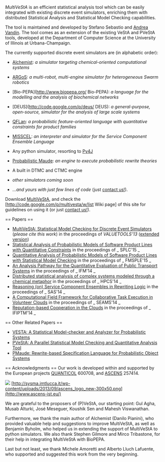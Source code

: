 _*MultiVeStA*_ is an efficient statistical analysis tool which can be easily integrated with existing discrete event simulators, enriching them with distributed Statistical Analysis and Statistical Model Checking capabilities.

The tool is maintained and developed by Stefano Sebastio and [Andrea Vandin](http://www.ecs.soton.ac.uk/people/av1v13). The tool comes as an extension of the existing VeStA and PVeStA tools, developed at the Department of Computer Science at the University of Illinois at Urbana-Champaign.

The currently supported discrete event simulators are (in alphabetic order):
   * [Alchemist](http://apice.unibo.it/xwiki/bin/view/Alchemist/): _a simulator targeting chemical-oriented computational systems_
   * [ARGoS](http://iridia.ulb.ac.be/argos/): _a multi-robot, multi-engine simulator for heterogeneous Swarm robotics_ 
   * [Bio-PEPA](http://www.biopepa.org/ Bio-PEPA): _a language for the modelling and the analysis of biochemical networks_
   * [DEUS](http://code.google.com/p/deus/ DEUS): _a general-purpose, open-source, simulator for the analysis of large scale systems_
   * [QFLan](https://code.google.com/p/multivesta/wiki/QFLan): _a probabilistic feature-oriented language with quantitative constraints for product families_
   * [MISSCEL](http://sysma.lab.imtlucca.it/misscel/): _an interpreter and simulator for the Service Component Ensemble Language_
   * Any python simulator, resorting to [Py4J](http://py4j.sourceforge.net/)
   * [Probabilistic Maude](http://www.sciencedirect.com/science/article/pii/S1571066106002672): _an engine to execute probabilistic rewrite theories_
   * A built in DTMC and CTMC engine




   * _other simulators coming soon_
   * _*...and yours with just few lines of code*_ (just [contact us!](mailto:a.vandin@soton.ac.uk;stefano.sebastio@imtlucca.it)).


Download [MultiVeStA](https://docs.google.com/file/d/0B1wH4SBkfGwYUklocFMtSWlIMkU/edit?usp=sharing), and check the [http://code.google.com/p/multivesta/w/list Wiki page] of this site for guidelines on using it (or just [contact us!](mailto:andrea.vandin@imtlucca.it;stefano.sebastio@imtlucca.it)).

== Papers ==
   * [MultiVeStA: Statistical Model Checking for Discrete Event Simulators](http://dl.acm.org/citation.cfm?id=2631884) (*please cite this work*) in the proceedings of _VALUETOOLS'13_ ([extended version](http://eprints.imtlucca.it/1798/))
   * [Statistical Analysis of Probabilistic Models of Software Product Lines with Quantitative Constraints](https://www.dropbox.com/s/qty17idt76lbaie/SPLC15.pdf?dl=0) in the proceedings of _  SPLC'15 _
   * [Quantitative Analysis of Probabilistic Models of Software Product Lines with Statistical Model Checking](http://arxiv.org/ct?url=http%3A%2F%2Fdx.doi.org%2F10%252E4204%2FEPTCS%252E182%252E5&v=3359e1fe) in the proceedings of _  FMSPLE'15 _
   * [An Analysis Pathway for the Quantitative Evaluation of Public Transport Systems](http://link.springer.com/chapter/10.1007%2F978-3-319-10181-1_5)  in the proceedings of _  IFM'14 _
   * [Distributed statistical analysis of complex systems modeled through a chemical metaphor](http://eprints.imtlucca.it/1697/)  in the proceedings of _  HPCS'14 _
   * [Reasoning (on) Service Component Ensembles in Rewriting Logic](http://link.springer.com/chapter/10.1007%2F978-3-642-54624-2_10) in the proceedings of _  SAS'14 _
   * [A Computational Field Framework for Collaborative Task Execution in Volunteer Clouds](http://dx.doi.org/10.1145/2593929.2593943) in the proceedings of _ SEAMS'14 _
   * [Reputation-based Cooperation in the Clouds](http://dx.doi.org/10.1007/978-3-662-43813-8_15) in the proceedings of _ IFIPTM'14 _


   

== Other Related Papers ==   
   * [VESTA: A Statistical Model-checker and Analyzer for Probabilistic Systems](http://www.computer.org/csdl/proceedings/qest/2005/2427/00/24270251-abs.html)
   * [PVeStA: A Parallel Statistical Model Checking and Quantitative Analysis Tool](http://link.springer.com/chapter/10.1007%2F978-3-642-22944-2_28)
   * [PMaude: Rewrite-based Specification Language for Probabilistic Object Systems](http://www.sciencedirect.com/science/article/pii/S1571066106002672)


== Acknowledgments ==
Our work is developed within and supported by the European projects [QUANTICOL](http://www.quanticol.eu/) 600708, and [ASCENS](http://www.ascens-ist.eu/) 257414.

![](http://sysma.imtlucca.it/wp-content/uploads/2013/09/ascens_logo_new-300x50.png)
[http://sysma.imtlucca.it/wp-content/uploads/2013/09/ascens_logo_new-300x50.png](http://www.ascens-ist.eu/)

We are grateful to the proposers of (P)VeStA, our starting point: Gul Agha, Musab Alturki, José Meseguer, Koushik Sen and Mahesh Viswanathan. 

Furthermore, we thank the main author of Alchemist (Danilo Pianini), who provided valuable help and suggestions to improve MultiVeStA, as well as Benjamin Byholm, who helped us in extending the support of MultiVeStA to python simulators. We also thank Stephen Gilmore and Mirco Tribastone, for their help in integrating MultiVeStA with BioPEPA. 

Last but not least, we thank Michele Amoretti and Alberto Lluch Lafuente, who supported and suggested this work from the very beginning.

